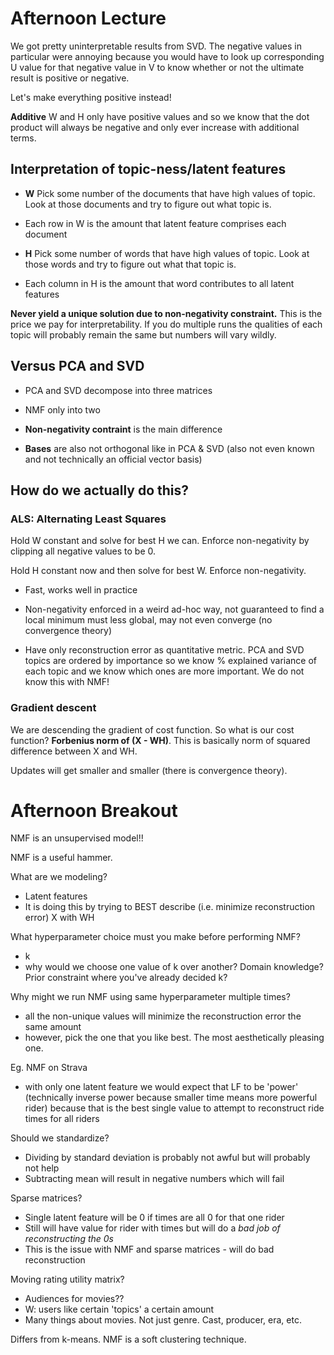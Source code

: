 # Afternoon Lecture

We got pretty uninterpretable results from SVD. The negative values in particular were annoying because you would have to look up corresponding U value for that negative value in V to know whether or not the ultimate result is positive or negative.

Let's make everything positive instead!

__Additive__ W and H only have positive values and so we know that the dot product will always be negative and only ever increase with additional terms.

## Interpretation of topic-ness/latent features

* __W__ Pick some number of the documents that have high values of topic. Look at those documents and try to figure out what topic is.
 - Each row in W is the amount that latent feature comprises each document


* __H__ Pick some number of words that have high values of topic. Look at those words and try to figure out what that topic is.
 - Each column in H is the amount that word contributes to all latent features

__Never yield a unique solution due to non-negativity constraint.__ This is the price we pay for interpretability. If you do multiple runs the qualities of each topic will probably remain the same but numbers will vary wildly.

## Versus PCA and SVD

 - PCA and SVD decompose into three matrices
 - NMF only into two

 - __Non-negativity contraint__ is the main difference

 - __Bases__ are also not orthogonal like in PCA & SVD (also not even known and not technically an official vector basis)

## How do we actually do this?

### ALS: Alternating Least Squares

Hold W constant and solve for best H we can. Enforce non-negativity by clipping all negative values to be 0.

Hold H constant now and then solve for best W. Enforce non-negativity.

* Fast, works well in practice

* Non-negativity enforced in a weird ad-hoc way, not guaranteed to find a local minimum must less global, may not even converge (no convergence theory)

* Have only reconstruction error as quantitative metric. PCA and SVD topics are ordered by importance so we know % explained variance of each topic and we know which ones are more important. We do not know this with NMF!

### Gradient descent

We are descending the gradient of cost function. So what is our cost function? __Forbenius norm of (X - WH)__. This is basically norm of squared difference between X and WH.

Updates will get smaller and smaller (there is convergence theory).

# Afternoon Breakout

NMF is an unsupervised model!!

NMF is a useful hammer.

What are we modeling?
 - Latent features
 - It is doing this by trying to BEST describe (i.e. minimize reconstruction error) X with WH

What hyperparameter choice must you make before performing NMF?
 - k
 - why would we choose one value of k over another? Domain knowledge? Prior constraint where you've already decided k?

Why might we run NMF using same hyperparameter multiple times?
 - all the non-unique values will minimize the reconstruction error the same amount
 - however, pick the one that you like best. The most aesthetically pleasing one.

Eg. NMF on Strava
 - with only one latent feature we would expect that LF to be 'power' (technically inverse power because smaller time means more powerful rider) because that is the best single value to attempt to reconstruct ride times for all riders

Should we standardize?
 - Dividing by standard deviation is probably not awful but will probably not help
 - Subtracting mean will result in negative numbers which will fail

Sparse matrices?
 - Single latent feature will be 0 if times are all 0 for that one rider
 - Still will have value for rider with times but will do a _bad job of reconstructing the 0s_
 - This is the issue with NMF and sparse matrices - will do bad reconstruction

Moving rating utility matrix?
- Audiences for movies??
- W: users like certain 'topics' a certain amount
- Many things about movies. Not just genre. Cast, producer, era, etc.

Differs from k-means. NMF is a soft clustering technique.
